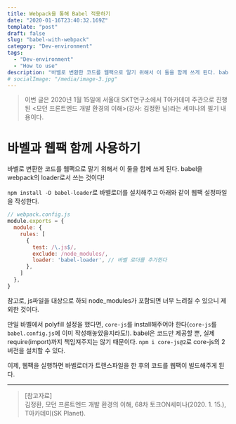 ```yaml
---
title: Webpack을 통해 Babel 적용하기
date: "2020-01-16T23:40:32.169Z"
template: "post"
draft: false
slug: "babel-with-webpack"
category: "Dev-environment"
tags:
  - "Dev-environment"
  - "How to use"
description: "바벨로 변환한 코드를 웹팩으로 말기 위해서 이 둘을 함께 쓰게 된다. babel을 webpack의 loader로서 쓰는 것이다."
# socialImage: "/media/image-3.jpg"
---   
```


> 이번 글은 2020년 1월 15일에 서울대 SKT연구소에서 T아카데미 주관으로 진행된 <모던 프론트엔드 개발 환경의 이해>(강사: 김정환 님)라는 세미나의 필기 내용이다.

# 바벨과 웹팩 함께 사용하기
바벨로 변환한 코드를 웹팩으로 말기 위해서 이 둘을 함께 쓰게 된다. babel을 webpack의 loader로서 쓰는 것이다!  

`npm install -D babel-loader`로 바벨로더를 설치해주고 아래와 같이 웹팩 설정파일을 작성한다.

```js
// webpack.config.js
module.exports = {
  module: {
    rules: [
      {
        test: /\.js$/,
        exclude: /node_modules/,
        loader: 'babel-loader', // 바벨 로더를 추가한다 
      },
    ]
  },
}
```

참고로, js파일을 대상으로 하되 node_modules가 포함되면 너무 느려질 수 있으니 제외한 것이다.

만일 바벨에서 polyfill 설정을 했다면, `core-js`를 install해주어야 한다(`core-js`를 `babel.config.js`에 이미 작성해놓았을지라도!). babel은 코드만 제공할 뿐, 실제 require(import)까지 책임져주지는 않기 때문이다. `npm i core-js@2`로 core-js의 2버전을 설치할 수 있다.  

이제, 웹팩을 실행하면 바벨로더가 트랜스파일을 한 후의 코드를 웹팩이 빌드해주게 된다.

---

> [참고자료]  
> 김정환, 모던 프론트엔드 개발 환경의 이해, 68차 토크ON세미나(2020. 1. 15.), T아카데미(SK Planet). 